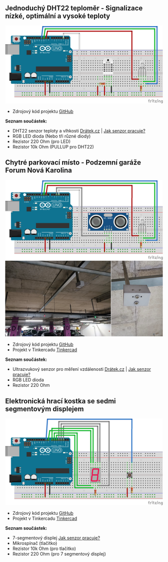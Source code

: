 
## Jednoduchý DHT22 teploměr - Signalizace nízké, optimální a vysoké teploty

![This is an image](https://github.com/davidvasicek/PJ_PRA/blob/main/img/Jednoduchy_DHT22_teplomer_pro_signalizaci_nicke_optimalni_a_vysoke_teploty_zapojeni.png)

- Zdrojový kód projektu [GitHub](https://github.com/davidvasicek/PJ_PRA/blob/main/source_codes/Jednoduchy_DHT22_teplomer_pro_signalizaci_nicke_optimalni_a_vysoke_teploty.ino)

**Seznam součástek:**

- DHT22 senzor teploty a vlhkosti [Drátek.cz](https://dratek.cz/arduino/1188-dht22-teplomer-a-vlhkomer-digitalni.html) | [Jak senzor pracuje?](https://lastminuteengineers.com/dht11-dht22-arduino-tutorial/)
- RGB LED dioda (Nebo tři různé diody)
- Rezistor 220 Ohm (pro LED)
- Rezistor 10k Ohm (PULLUP pro DHT22)






## Chytré parkovací místo - Podzemní garáže Forum Nová Karolina

![This is an image](https://github.com/davidvasicek/PJ_PRA/blob/main/img/Chytre_parkovaci_misto_podzemni_garaze_Forum_Nova_Karolina_zapojeni.png)
![This is an image](https://github.com/davidvasicek/PJ_PRA/blob/main/img/Chytre_parkovaci_misto_podzemni_garaze_Forum_Nova_Karolina_foto.jpg)

- Zdrojový kód projektu [GitHub](https://github.com/davidvasicek/PJ_PRA/blob/main/source_codes/Chytre_parkovaci_misto_podzemni_garaze_Forum_Nova_Karolina.ino)
- Projekt v Tinkercadu [Tinkercad](https://www.tinkercad.com/things/1zeZcPIeQJQ-fantastic-robo-bojo)

**Seznam součástek:**

- Ultrazvukový senzor pro měření vzdálenosti [Drátek.cz](https://dratek.cz/arduino/846-eses-ultrazvukovy-meric-vzdalenosti-hc-04-pro-jednodeskove-pocitace.html) | [Jak senzor pracuje?](https://lastminuteengineers.com/arduino-sr04-ultrasonic-sensor-tutorial/)
- RGB LED dioda
- Rezistor 220 Ohm






## Elektronická hrací kostka se sedmi segmentovým displejem

![This is an image](https://github.com/davidvasicek/PJ_PRA/blob/main/img/Elektronicka_hraci_kostka.png)

- Zdrojový kód projektu [GitHub](https://github.com/davidvasicek/PJ_PRA/blob/main/source_codes/Elektronicka_hraci_kostka.ino)
- Projekt v Tinkercadu [Tinkercad](https://www.tinkercad.com/things/4urauemPfoa-elektronicka-hraci-kostka)

**Seznam součástek:**

- 7-segmentový displej [Jak senzor pracuje?](https://lastminuteengineers.com/seven-segment-arduino-tutorial/)
- Mikrospínač (tlačítko)
- Rezistor 10k Ohm (pro tlačítko)
- Rezistor 220 Ohm (pro 7 segmentový displej)

